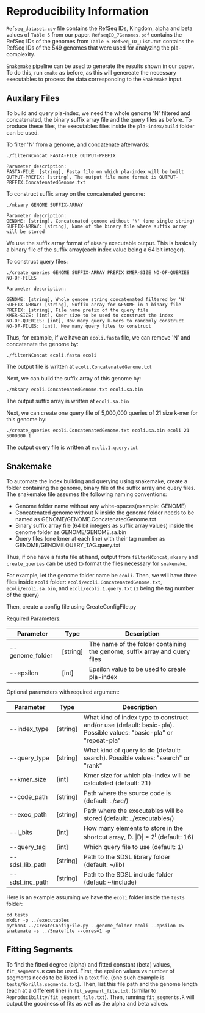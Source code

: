 # Reproducibility Information
`Refseq_dataset.csv` file contains the RefSeq IDs, Kingdom, alpha and beta values of `Table 5` from our paper. 
`RefseqID_7Genomes.pdf` contains the RefSeq IDs of the genomes from `Table 6`.
`RefSeq_ID_List.txt` contains the RefSeq IDs of the 549 genomes that were used for analyzing the pla-complexity.

`Snakemake` pipeline can be used to generate the results shown in our paper.
To do this, run `cmake` as before, as this will genereate the necessary executables to process the data corresponding to the `Snakemake` input.

## Auxilary Files
To build and query pla-index, we need the whole genome 'N' filtered and concatenated, the binary suffix array file and the query files as before. 
To produce these files, the executables files inside the `pla-index/build` folder can be used.

To filter 'N' from a genome, and concatenate afterwards:
```
./filterNConcat FASTA-FILE OUTPUT-PREFIX

Parameter description:
FASTA-FILE: [string], Fasta file on which pla-index will be built
OUTPUT-PREFIX: [string], The output file name format is OUTPUT-PREFIX.ConcatenatedGenome.txt
```

To construct suffix array on the concatenated genome:

```
./mksary GENOME SUFFIX-ARRAY

Parameter description:
GENOME: [string], Concatenated genome without 'N' (one single string)
SUFFIX-ARRAY: [string], Name of the binary file where suffix array will be stored
```

We use the suffix array format of `mksary` executable output. This is basically a binary file of the suffix array(each index value being a 64 bit integer).

To construct query files:
```
./create_queries GENOME SUFFIX-ARRAY PREFIX KMER-SIZE NO-OF-QUERIES NO-OF-FILES

Parameter description:

GENOME: [string], Whole genome string concatenated filtered by 'N'
SUFFIX-ARRAY: [string], Suffix array for GENOME in a binary file
PREFIX: [string], File name prefix of the query file
KMER-SIZE: [int], Kmer size to be used to construct the index
NO-OF-QUERIES: [int], How many query k-mers to randomly construct
NO-OF-FILES: [int], How many query files to construct
```

Thus, for example, if we have an `ecoli.fasta` file, we can remove 'N' and concatenate the genome by:
```shell
./filterNConcat ecoli.fasta ecoli
```
The output file is written at `ecoli.ConcatenatedGenome.txt`

Next, we can build the suffix array of this genome by:
```shell
./mksary ecoli.ConcatenatedGenome.txt ecoli.sa.bin
```
The output suffix array is written at `ecoli.sa.bin`

Next, we can create one query file of 5,000,000 queries of 21 size k-mer for this genome by:
```shell
./create_queries ecoli.ConcatenatedGenome.txt ecoli.sa.bin ecoli 21 5000000 1
```
The output query file is written at `ecoli.1.query.txt`

## Snakemake

To automate the index building and querying using snakemake, create a folder containing the genome, binary file of the suffix array and query files.
The snakemake file assumes the following naming conventions:
- Genome folder name without any white-spaces(example: GENOME)
- Concatenated genome without N inside the genome folder needs to be named as GENOME/GENOME.ConcatenatedGenome.txt
- Binary suffix array file (64 bit integers as suffix array values) inside the genome folder as GENOME/GENOME.sa.bin
- Query files (one kmer at each line) with their tag number as GENOME/GENOME.QUERY_TAG.query.txt

Thus, if one have a fasta file at hand, output from `filterNConcat`, `mksary` and `create_queries` can be used to format the files necessary for `snakemake`.

For example, let the genome folder name be `ecoli`. 
Then, we will have three files inside `ecoli` folder: `ecoli/ecoli.ConcatenatedGenome.txt`, `ecoli/ecoli.sa.bin`, and `ecoli/ecoli.1.query.txt` (`1` being the tag number of the query)

Then, create a config file using CreateConfigFile.py

Required Parameters:

| Parameter  | Type    | Description    |
|-------------|-------------|-------------|
|--genome_folder | [string] |The name of the folder containing the genome, suffix array and query files|
|--epsilon |  [int]   |Epsilon value to be used to create pla-index|

Optional parameters with required argument:

| Parameter  | Type    | Description    |
|-----------------|-------------|-------------|
|--index_type     |[string] | What kind of index type to construct and/or use (default: basic-pla). Possible values: "basic-pla" or "repeat-pla"|
|--query_type     |[string] | What kind of query to do (default: search). Possible values: "search" or "rank"|
|--kmer_size      |[int] | Kmer size for which pla-index will be calculated (default: 21)|
|--code_path      |[string] | Path where the source code is (default: ../src/)|
|--exec_path      |[string] | Path where the executables will be stored (default: ../executables/)|
|--l_bits         |[int]  | How many elements to store in the shortcut array, D. &#124;D&#124; = 2<sup>l</sup> (default: 16)|
|--query_tag      |[int] | Which query file to use (default: 1)|
|--sdsl_lib_path  |[string] | Path to the SDSL library folder (default: ~/lib)|
|--sdsl_inc_path  |[string] | Path to the SDSL include folder (defaul: ~/include)|

Here is an example assuming we have the `ecoli` folder inside the `tests` folder:

```
cd tests
mkdir -p ../executables
python3 ../CreateConfigFile.py --genome_folder ecoli --epsilon 15
snakemake -s ../Snakefile --cores=1 -p
```

## Fitting Segments

To find the fitted degree (alpha) and fitted constant (beta) values, `fit_segments.R` can be used.
First, the epsilon values vs number of segments needs to be listed in a text file. (one such example is `tests/Gorilla.segments.txt`).
Then, list this file path and the genome length (each at a different line) in `fit_segment_file.txt`. (similar to `Reproducibility/fit_segment_file.txt`).
Then, running `fit_segments.R` will output the goodness of fits as well as the alpha and beta values.
